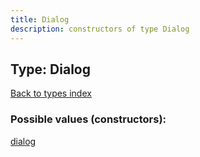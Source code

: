 ```yaml
---
title: Dialog
description: constructors of type Dialog
---
```

## Type: Dialog  
[Back to types index](index.md)



### Possible values (constructors):

[dialog](../constructors/dialog.md)  

